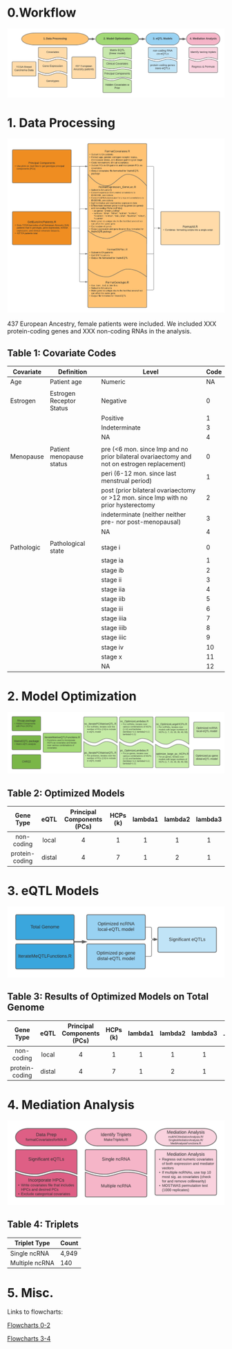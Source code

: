 # 0.Workflow
![Workflow](0.workflow.png)

# 1. Data Processing
![DP](1.DataProcessingStep.png)

437 European Ancestry, female patients were included. We included XXX protein-coding genes and XXX non-coding RNAs in the analysis. 
## Table 1: Covariate Codes
| Covariate  | Definition               | Level                                                                                       | Code |
|------------|--------------------------|---------------------------------------------------------------------------------------------|------|
| Age        | Patient age              | Numeric                                                                                     | NA   |
|            |                          |                                                                                             |      |
| Estrogen   | Estrogen Receptor Status | Negative                                                                                    | 0    |
|            |                          | Positive                                                                                    | 1    |
|            |                          | Indeterminate                                                                               | 3    |
|            |                          | NA                                                                                          | 4    |
|            |                          |                                                                                             |      |
| Menopause  | Patient menopause status | pre (<6 mon. since lmp and no prior bilateral ovariaectomy and not on estrogen replacement) | 0    |
|            |                          | peri (6-12 mon. since last menstrual period)                                                | 1    |
|            |                          | post (prior bilateral ovariaectomy or >12 mon. since lmp with no prior hysterectomy         | 2    |
|            |                          | indeterminate (neither neither pre- nor post-menopausal)                                    | 3    |
|            |                          | NA                                                                                          | 4    |
|            |                          |                                                                                             |      |
| Pathologic | Pathological state       | stage i                                                                                     | 0    |
|            |                          | stage ia                                                                                    | 1    |
|            |                          | stage ib                                                                                    | 2    |
|            |                          | stage ii                                                                                    | 3    |
|            |                          | stage iia                                                                                   | 4    |
|            |                          | stage iib                                                                                   | 5    |
|            |                          | stage iii                                                                                   | 6    |
|            |                          | stage iiia                                                                                  | 7    |
|            |                          | stage iiib                                                                                  | 8    |
|            |                          | stage iiic                                                                                  | 9    |
|            |                          | stage iv                                                                                    | 10   |
|            |                          | stage x                                                                                     | 11   |
|            |                          | NA                                                                                          | 12   |

# 2. Model Optimization
![MO](2.ModelOpt.png)

## Table 2: Optimized Models
| Gene Type | eQTL | Principal Components (PCs) | HCPs (k) | lambda1 | lambda2 | lambda3 |
| :---: | :---: | :---: | :---: | :---: | :---: | :---: |
|non-coding | local | 4 | 1 | 1 | 1 | 1 |
| protein-coding | distal | 4 | 7 | 1 | 2 | 1 |

# 3. eQTL Models
![eQTL](3.eQTLModels.png)

## Table 3: Results of Optimized Models on Total Genome
| Gene Type | eQTL | Principal Components (PCs) | HCPs (k) | lambda1 | lambda2 | lambda3 | p-value Threshold | # significant |
| :---: | :---: | :---: | :---: | :---: | :---: | :---: | :---: | :---: |
|non-coding | local | 4 | 1 | 1 | 1 | 1 | 1e-6 | 1,298 |
| protein-coding | distal | 4 | 7 | 1 | 2 | 1 | 1e-6 | 3,719,308 |

# 4. Mediation Analysis
![MA](4.MedAn.png)

## Table 4: Triplets
| Triplet Type   | Count |
|----------------|-------|
| Single ncRNA   | 4,949 |
| Multiple ncRNA | 140   |

# 5. Misc.
Links to flowcharts:

[Flowcharts 0-2](https://lucid.app/lucidchart/invitations/accept/inv_5488efa8-e3f8-402d-8c3f-d2cbc1482340?viewport_loc=-122%2C-173%2C2032%2C1176%2C0_0)

[Flowcharts 3-4](https://lucid.app/lucidchart/invitations/accept/inv_d3d035fa-76e7-4595-958b-276b87a22e97?viewport_loc=-11%2C-11%2C1664%2C1005%2C0_0)
